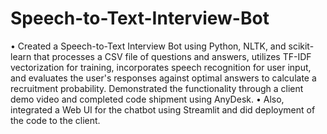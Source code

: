 # Speech-to-Text-Interview-Bot

• Created a Speech-to-Text Interview Bot using Python, NLTK, and scikit-learn that processes a CSV file of questions and answers, utilizes TF-IDF vectorization for training, incorporates speech recognition for user input, and evaluates the user's responses against optimal answers to calculate a recruitment probability. Demonstrated the functionality through a client demo video and completed code shipment using AnyDesk.
• Also, integrated a Web UI for the chatbot using Streamlit and did deployment of the code to the client.
